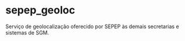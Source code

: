 # sepep_geoloc
Serviço de geolocalização oferecido por SEPEP às demais secretarias e sistemas de SGM.
